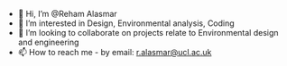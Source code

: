 - 👋 Hi, I’m @Reham Alasmar
- 👀 I’m interested in Design, Environmental analysis, Coding
- 💞️ I’m looking to collaborate on projects relate to Environmental design and engineering
- 📫 How to reach me - by email: r.alasmar@ucl.ac.uk

<!---
RehamAlasmar/RehamAlasmar is a ✨ special ✨ repository because its `README.md` (this file) appears on your GitHub profile.
You can click the Preview link to take a look at your changes.
--->
